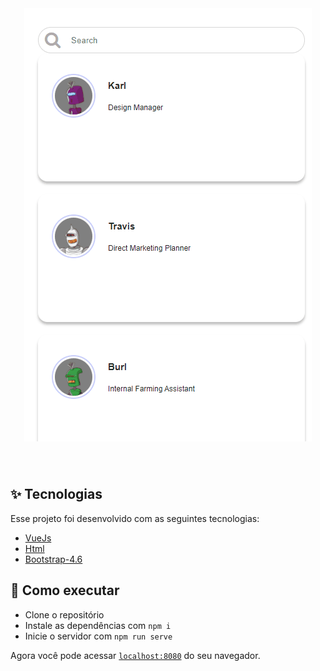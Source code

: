 
<br>

<h1 align="center">
  <img src="./Search.gif" />
</h1>





<br>



## ✨ Tecnologias

Esse projeto foi desenvolvido com as seguintes tecnologias:

- [VueJs](https://br.vuejs.org/)
- [Html](https://developer.mozilla.org/pt-BR/docs/Web/HTML)
- [Bootstrap-4.6](https://getbootstrap.com/docs/4.6/getting-started/introduction/t)






## 🚀 Como executar

- Clone o repositório
- Instale as dependências com `npm i`
- Inicie o servidor com `npm run serve`

Agora você pode acessar [`localhost:8080`](http://localhost:8080) do seu navegador.
